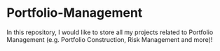 # Portfolio-Management
In this repository, I would like to store all my projects related to Portfolio Management (e.g. Portfolio Construction, Risk Management and more)!

